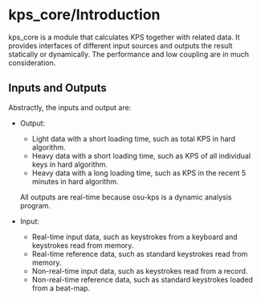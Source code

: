 # kps_core/Introduction

kps_core is a module that calculates KPS together with related data. It provides interfaces of different input sources and outputs the result statically or dynamically. The performance and low coupling are in much consideration.

## Inputs and Outputs

Abstractly, the inputs and output are:

- Output:

  - Light data with a short loading time, such as total KPS in hard algorithm.
  - Heavy data with a short loading time, such as KPS of all individual keys in hard algorithm.
  - Heavy data with a long loading time, such as KPS in the recent 5 minutes in hard algorithm.

  All outputs are real-time because osu-kps is a dynamic analysis program.
  
- Input:

  - Real-time input data, such as keystrokes from a keyboard and keystrokes read from memory.
  - Real-time reference data, such as standard keystrokes read from memory.
  - Non-real-time input data, such as keystrokes read from a record.
  - Non-real-time reference data, such as standard keystrokes loaded from a beat-map.


